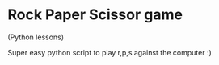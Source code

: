 # Rock Paper Scissor game

(Python lessons)

Super easy python script to play r,p,s against the computer :)